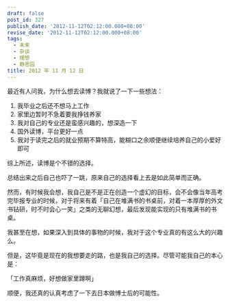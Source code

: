 ```yaml
---
draft: false
post_id: 327
publish_date: '2012-11-12T02:12:00.000+08:00'
revise_date: '2012-11-12T02:12:00.000+08:00'
tags:
  - 未来
  - 杂谈
  - 理想
  - 静思园
title: 2012 年 11 月 12 日
---
```


最近有人问我，为什么想去读博？我就说了一下一些想法：

1. 我毕业之后还不想马上工作
1. 家里边暂时不急着要我挣钱养家
1. 我对自己的专业还是蛮感兴趣的，想深造一下
1. 国外读博，平台更好一点
1. 我对于读完之后的就业预期不算特高，能糊口之余顺便继续培养自己的小爱好即可

综上所述，读博是个不错的选择。

总结出来之后自己也吓了一跳，原来自己的选择看上去是如此简单而正确。

然而，有时候我会想，我自己是不是正在创造一个虚幻的目标，会不会像当年高考完毕报专业的时候，对于将来有着「自己在堆满书的书桌前，对着一本厚厚的外文书钻研，时不时会心一笑」之类的无聊幻想，最后发现能实现的只有堆满书的书桌。

我甚至在想，如果深入到具体的事物的时候，我对于这个专业真的有这么大的兴趣么。

但是，这毕竟是现在的我想要走的路，也是我自己的选择。尽管可能我自己的本心是：

「工作真麻烦，好想做家里蹲啊」

顺便，我还真的认真考虑了一下去日本做博士后的可能性。

